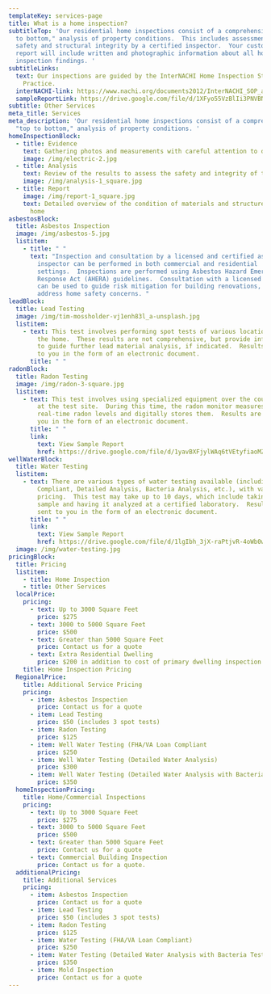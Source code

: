 ```yaml
---
templateKey: services-page
title: What is a home inspection?
subtitleTop: 'Our residential home inspections consist of a comprehensive, "top
  to bottom," analysis of property conditions.  This includes assessment of home
  safety and structural integrity by a certified inspector.  Your customized
  report will include written and photographic information about all home
  inspection findings. '
subtitleLinks:
  text: Our inspections are guided by the InterNACHI Home Inspection Standards of
    Practice.
  interNACHI-link: https://www.nachi.org/documents2012/InterNACHI_SOP_and_COE-March_2018.pdf
  sampleReportLink: https://drive.google.com/file/d/1XFyo55VzBlIi3PNVBN7mLwntKSI7qyQ-/view?usp=sharing
subtitle: Other Services
meta_title: Services
meta_description: 'Our residential home inspections consist of a comprehensive,
  "top to bottom," analysis of property conditions. '
homeInspectionBlock:
  - title: Evidence
    text: Gathering photos and measurements with careful attention to detail
    image: /img/electric-2.jpg
  - title: Analysis
    text: Review of the results to assess the safety and integrity of the property
    image: /img/analysis-1_square.jpg
  - title: Report
    image: /img/report-1_square.jpg
    text: Detailed overview of the condition of materials and structures within the
      home
asbestosBlock:
  title: Asbestos Inspection
  image: /img/asbestos-5.jpg
  listitem:
    - title: " "
      text: "Inspection and consultation by a licensed and certified asbestos
        inspector can be performed in both commercial and residential
        settings.  Inspections are performed using Asbestos Hazard Emergency
        Response Act (AHERA) guidelines.  Consultation with a licensed inspector
        can be used to guide risk mitigation for building renovations, or to
        address home safety concerns. "
leadBlock:
  title: Lead Testing
  image: /img/tim-mossholder-vj1enh83l_a-unsplash.jpg
  listitem:
    - text: This test involves performing spot tests of various locations throughout
        the home.  These results are not comprehensive, but provide information
        to guide further lead material analysis, if indicated.  Results are sent
        to you in the form of an electronic document.
      title: " "
radonBlock:
  title: Radon Testing
  image: /img/radon-3-square.jpg
  listitem:
    - text: This test involves using specialized equipment over the course of two days
        at the test site.  During this time, the radon monitor measures
        real-time radon levels and digitally stores them.  Results are sent to
        you in the form of an electronic document.
      title: " "
      link:
        text: View Sample Report
        href: https://drive.google.com/file/d/1yavBXFjylWAq6tVEtyfiaoMZ3oUnuIWC/view?usp=sharing
wellWaterBlock:
  title: Water Testing
  listitem:
    - text: There are various types of water testing available (including FHA/VA Loan
        Compliant, Detailed Analysis, Bacteria Analysis, etc.), with varying
        pricing.  This test may take up to 10 days, which include taking a water
        sample and having it analyzed at a certified laboratory.  Results are
        sent to you in the form of an electronic document.
      title: " "
      link:
        text: View Sample Report
        href: https://drive.google.com/file/d/1lgIbh_3jX-raPtjvR-4oWb0wvMCM-CyE/view?usp=sharing
  image: /img/water-testing.jpg
pricingBlock:
  title: Pricing
  listitem:
    - title: Home Inspection
    - title: Other Services
  localPrice:
    pricing:
      - text: Up to 3000 Square Feet
        price: $275
      - text: 3000 to 5000 Square Feet
        price: $500
      - text: Greater than 5000 Square Feet
        price: Contact us for a quote
      - text: Extra Residential Dwelling
        price: $200 in addition to cost of primary dwelling inspection
    title: Home Inspection Pricing
  RegionalPrice:
    title: Additional Service Pricing
    pricing:
      - item: Asbestos Inspection
        price: Contact us for a quote
      - item: Lead Testing
        price: $50 (includes 3 spot tests)
      - item: Radon Testing
        price: $125
      - item: Well Water Testing (FHA/VA Loan Compliant
        price: $250
      - item: Well Water Testing (Detailed Water Analysis)
        price: $300
      - item: Well Water Testing (Detailed Water Analysis with Bacteria Testing)
        price: $350
  homeInspectionPricing:
    title: Home/Commercial Inspections
    pricing:
      - text: Up to 3000 Square Feet
        price: $275
      - text: 3000 to 5000 Square Feet
        price: $500
      - text: Greater than 5000 Square Feet
        price: Contact us for a quote
      - text: Commercial Building Inspection
        price: Contact us for a quote.
  additionalPricing:
    title: Additional Services
    pricing:
      - item: Asbestos Inspection
        price: Contact us for a quote
      - item: Lead Testing
        price: $50 (includes 3 spot tests)
      - item: Radon Testing
        price: $125
      - item: Water Testing (FHA/VA Loan Compliant)
        price: $250
      - item: Water Testing (Detailed Water Analysis with Bacteria Testing)
        price: $350
      - item: Mold Inspection
        price: Contact us for a quote
---
```

